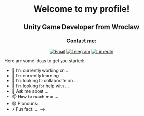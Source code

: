 # <p align="center">Welcome to my profile!</p>

## <p align="center">Unity Game Developer from Wroclaw</p>

### <p align="center">Contact me:</p>

<div align="center">

  [![Email](https://img.shields.io/badge/Email-Contact%20Me-red)](mailto:artemmelnykov29@gmail.com)
  [![Telegram](https://img.shields.io/badge/Telegram-Chat-blue)](https://t.me/Zi0on)
  [![LinkedIn](https://img.shields.io/badge/LinkedIn-Profile-blue)](https://www.linkedin.com/in/artem-melnykov-376b92282)

</div>





Here are some ideas to get you started:

- 🔭 I’m currently working on ...
- 🌱 I’m currently learning ...
- 👯 I’m looking to collaborate on ...
- 🤔 I’m looking for help with ...
- 💬 Ask me about ...
- 📫 How to reach me: ...
- 😄 Pronouns: ...
- ⚡ Fun fact: ...
-->
